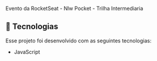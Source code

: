 Evento da RocketSeat - Nlw Pocket - Trilha Intermediaria

## 🚀 Tecnologias

Esse projeto foi desenvolvido com as seguintes tecnologias:
- JavaScript